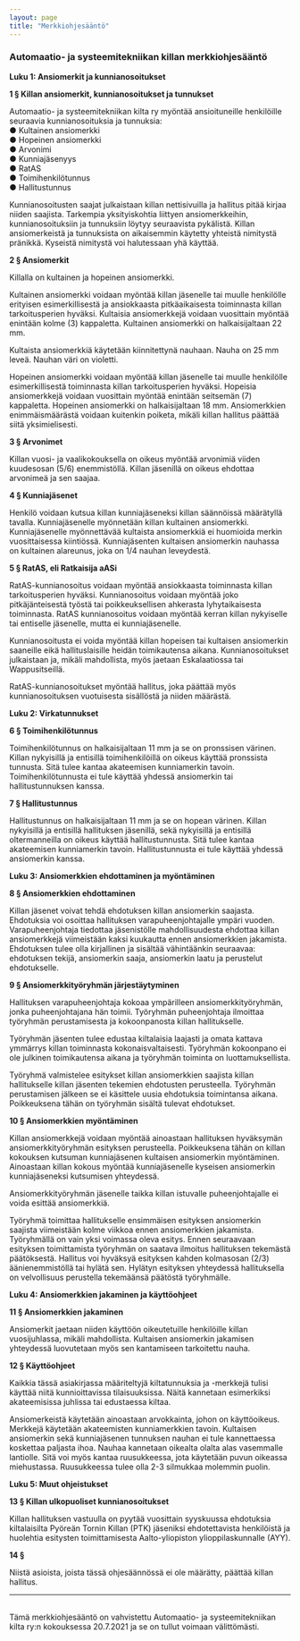 ```yaml
---
layout: page
title: "Merkkiohjesääntö"
---
```

### Automaatio- ja systeemitekniikan killan merkkiohjesääntö

**Luku 1: Ansiomerkit ja kunnianosoitukset** 

**1 § Killan ansiomerkit, kunnianosoitukset ja tunnukset** 

Automaatio- ja systeemitekniikan kilta ry myöntää ansioituneille henkilöille seuraavia kunnianosoituksia ja tunnuksia:  
● Kultainen ansiomerkki  
● Hopeinen ansiomerkki  
● Arvonimi  
● Kunniajäsenyys  
● RatAS  
● Toimihenkilötunnus  
● Hallitustunnus  

Kunnianosoitusten saajat julkaistaan killan nettisivuilla ja hallitus pitää kirjaa niiden saajista. Tarkempia yksityiskohtia liittyen ansiomerkkeihin, kunnianosoituksiin ja tunnuksiin löytyy seuraavista pykälistä. Killan ansiomerkeistä ja tunnuksista on aikaisemmin käytetty yhteistä nimitystä pränikkä. Kyseistä nimitystä voi halutessaan yhä käyttää. 

**2 § Ansiomerkit** 

Killalla on kultainen ja hopeinen ansiomerkki. 

Kultainen ansiomerkki voidaan myöntää killan jäsenelle tai muulle henkilölle erityisen esimerkillisestä ja ansiokkaasta pitkäaikaisesta toiminnasta killan tarkoitusperien hyväksi. Kultaisia ansiomerkkejä voidaan vuosittain myöntää enintään kolme (3) kappaletta. Kultainen ansiomerkki on halkaisijaltaan 22 mm. 

Kultaista ansiomerkkiä käytetään kiinnitettynä nauhaan. Nauha on 25 mm leveä. Nauhan väri on violetti. 

Hopeinen ansiomerkki voidaan myöntää killan jäsenelle tai muulle henkilölle esimerkillisestä toiminnasta killan tarkoitusperien hyväksi. Hopeisia ansiomerkkejä voidaan vuosittain myöntää enintään seitsemän (7) kappaletta. Hopeinen ansiomerkki on halkaisijaltaan 18 mm. 
Ansiomerkkien enimmäismäärästä voidaan kuitenkin poiketa, mikäli killan hallitus päättää siitä yksimielisesti. 

**3 § Arvonimet** 

Killan vuosi- ja vaalikokouksella on oikeus myöntää arvonimiä viiden kuudesosan (5/6) enemmistöllä. Killan jäsenillä on oikeus ehdottaa arvonimeä ja sen saajaa.

**4 § Kunniajäsenet** 

Henkilö voidaan kutsua killan kunniajäseneksi killan säännöissä määrätyllä tavalla. Kunniajäsenelle myönnetään killan kultainen ansiomerkki. Kunniajäsenelle myönnettävää kultaista ansiomerkkiä ei huomioida merkin vuosittaisessa kiintiössä. Kunniajäsenten kultaisen ansiomerkin nauhassa on kultainen alareunus, joka on 1/4 nauhan leveydestä. 

**5 § RatAS, eli Ratkaisija aASi** 

RatAS-kunnianosoitus voidaan myöntää ansiokkaasta toiminnasta killan tarkoitusperien hyväksi. Kunnianosoitus voidaan myöntää joko pitkäjänteisestä työstä tai poikkeuksellisen ahkerasta lyhytaikaisesta toiminnasta. RatAS kunnianosoitus voidaan myöntää kerran killan nykyiselle tai entiselle jäsenelle, mutta ei kunniajäsenelle. 

Kunnianosoitusta ei voida myöntää killan hopeisen tai kultaisen ansiomerkin saaneille eikä hallituslaisille heidän toimikautensa aikana. Kunnianosoitukset julkaistaan ja, mikäli mahdollista, myös jaetaan Eskalaatiossa tai Wappusitseillä. 

RatAS-kunnianosoitukset myöntää hallitus, joka päättää myös kunnianosoituksen vuotuisesta sisällöstä ja niiden määrästä. 

**Luku 2: Virkatunnukset** 

**6 § Toimihenkilötunnus** 

Toimihenkilötunnus on halkaisijaltaan 11 mm ja se on pronssisen värinen. Killan nykyisillä ja entisillä toimihenkilöillä on oikeus käyttää pronssista tunnusta. Sitä tulee kantaa akateemisen kunniamerkin tavoin. Toimihenkilötunnusta ei tule käyttää yhdessä ansiomerkin tai hallitustunnuksen kanssa. 

**7 § Hallitustunnus** 

Hallitustunnus on halkaisijaltaan 11 mm ja se on hopean värinen. Killan nykyisillä ja entisillä hallituksen jäsenillä, sekä nykyisillä ja entisillä oltermanneilla on oikeus käyttää hallitustunnusta. Sitä tulee kantaa akateemisen kunniamerkin tavoin. Hallitustunnusta ei tule käyttää yhdessä ansiomerkin kanssa.

**Luku 3: Ansiomerkkien ehdottaminen ja myöntäminen** 

**8 § Ansiomerkkien ehdottaminen** 

Killan jäsenet voivat tehdä ehdotuksen killan ansiomerkin saajasta. Ehdotuksia voi osoittaa hallituksen varapuheenjohtajalle ympäri vuoden. 
Varapuheenjohtaja tiedottaa jäsenistölle mahdollisuudesta ehdottaa killan ansiomerkkejä viimeistään kaksi kuukautta ennen ansiomerkkien jakamista. 
Ehdotuksen tulee olla kirjallinen ja sisältää vähintäänkin seuraavaa: ehdotuksen tekijä, ansiomerkin saaja, ansiomerkin laatu ja perustelut ehdotukselle. 

**9 § Ansiomerkkityöryhmän järjestäytyminen** 

Hallituksen varapuheenjohtaja kokoaa ympärilleen ansiomerkkityöryhmän, jonka puheenjohtajana hän toimii. Työryhmän puheenjohtaja ilmoittaa työryhmän perustamisesta ja kokoonpanosta killan hallitukselle. 

Työryhmän jäsenten tulee edustaa kiltalaisia laajasti ja omata kattava ymmärrys killan toiminnasta kokonaisvaltaisesti. Työryhmän kokoonpano ei ole julkinen toimikautensa aikana ja työryhmän toiminta on luottamuksellista. 

Työryhmä valmistelee esitykset killan ansiomerkkien saajista killan hallitukselle killan jäsenten tekemien ehdotusten perusteella. Työryhmän perustamisen jälkeen se ei käsittele uusia ehdotuksia toimintansa aikana. Poikkeuksena tähän on työryhmän sisältä tulevat ehdotukset. 

**10 § Ansiomerkkien myöntäminen** 

Killan ansiomerkkejä voidaan myöntää ainoastaan hallituksen hyväksymän ansiomerkkityöryhmän esityksen perusteella. Poikkeuksena tähän on killan kokouksen kutsuman kunniajäsenen kultaisen ansiomerkin myöntäminen. Ainoastaan killan kokous myöntää kunniajäsenelle kyseisen ansiomerkin kunniajäseneksi kutsumisen yhteydessä. 

Ansiomerkkityöryhmän jäsenelle taikka killan istuvalle puheenjohtajalle ei voida esittää ansiomerkkiä. 

Työryhmä toimittaa hallitukselle ensimmäisen esityksen ansiomerkin saajista viimeistään kolme viikkoa ennen ansiomerkkien jakamista. Työryhmällä on vain yksi voimassa oleva esitys. Ennen seuraavaan esityksen toimittamista työryhmän on saatava ilmoitus hallituksen tekemästä päätöksestä.
Hallitus voi hyväksyä esityksen kahden kolmasosan (2/3) äänienemmistöllä tai hylätä sen. Hylätyn esityksen yhteydessä hallituksella on velvollisuus perustella tekemäänsä päätöstä työryhmälle. 

**Luku 4: Ansiomerkkien jakaminen ja käyttöohjeet** 

**11 § Ansiomerkkien jakaminen** 

Ansiomerkit jaetaan niiden käyttöön oikeutetuille henkilöille killan vuosijuhlassa, mikäli mahdollista. Kultaisen ansiomerkin jakamisen yhteydessä luovutetaan myös sen kantamiseen tarkoitettu nauha. 

**12 § Käyttöohjeet** 

Kaikkia tässä asiakirjassa määriteltyjä kiltatunnuksia ja -merkkejä tulisi käyttää niitä kunnioittavissa tilaisuuksissa. Näitä kannetaan esimerkiksi akateemisissa juhlissa tai edustaessa kiltaa. 

Ansiomerkeistä käytetään ainoastaan arvokkainta, johon on käyttöoikeus. Merkkejä käytetään akateemisten kunniamerkkien tavoin. 
Kultaisen ansiomerkin sekä kunniajäsenen tunnuksen nauhan ei tule kannettaessa koskettaa paljasta ihoa. Nauhaa kannetaan oikealta olalta alas vasemmalle lantiolle. Sitä voi myös kantaa ruusukkeessa, jota käytetään puvun oikeassa miehustassa. Ruusukkeessa tulee olla 2-3 silmukkaa molemmin puolin. 

**Luku 5: Muut ohjeistukset** 

**13 § Killan ulkopuoliset kunnianosoitukset**

Killan hallituksen vastuulla on pyytää vuosittain syyskuussa ehdotuksia kiltalaisilta Pyöreän Tornin Killan (PTK) jäseniksi ehdotettavista henkilöistä ja huolehtia esitysten toimittamisesta Aalto-yliopiston ylioppilaskunnalle (AYY). 

**14 §** 

Niistä asioista, joista tässä ohjesäännössä ei ole määrätty, päättää killan hallitus.

---
<br>
Tämä merkkiohjesääntö on vahvistettu Automaatio- ja systeemitekniikan kilta ry:n kokouksessa 20.7.2021 ja se on tullut voimaan välittömästi.
